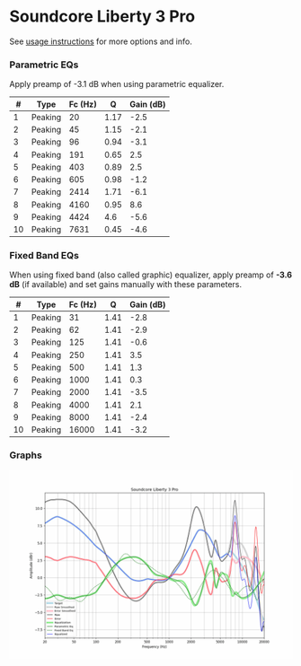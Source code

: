 # Soundcore Liberty 3 Pro
See [usage instructions](https://github.com/jaakkopasanen/AutoEq#usage) for more options and info.

### Parametric EQs
Apply preamp of -3.1 dB when using parametric equalizer.

|   # | Type    |   Fc (Hz) |    Q |   Gain (dB) |
|-----|---------|-----------|------|-------------|
|   1 | Peaking |        20 | 1.17 |        -2.5 |
|   2 | Peaking |        45 | 1.15 |        -2.1 |
|   3 | Peaking |        96 | 0.94 |        -3.1 |
|   4 | Peaking |       191 | 0.65 |         2.5 |
|   5 | Peaking |       403 | 0.89 |         2.5 |
|   6 | Peaking |       605 | 0.98 |        -1.2 |
|   7 | Peaking |      2414 | 1.71 |        -6.1 |
|   8 | Peaking |      4160 | 0.95 |         8.6 |
|   9 | Peaking |      4424 | 4.6  |        -5.6 |
|  10 | Peaking |      7631 | 0.45 |        -4.6 |

### Fixed Band EQs
When using fixed band (also called graphic) equalizer, apply preamp of **-3.6 dB** (if available) and set gains manually with these parameters.

|   # | Type    |   Fc (Hz) |    Q |   Gain (dB) |
|-----|---------|-----------|------|-------------|
|   1 | Peaking |        31 | 1.41 |        -2.8 |
|   2 | Peaking |        62 | 1.41 |        -2.9 |
|   3 | Peaking |       125 | 1.41 |        -0.6 |
|   4 | Peaking |       250 | 1.41 |         3.5 |
|   5 | Peaking |       500 | 1.41 |         1.3 |
|   6 | Peaking |      1000 | 1.41 |         0.3 |
|   7 | Peaking |      2000 | 1.41 |        -3.5 |
|   8 | Peaking |      4000 | 1.41 |         2.1 |
|   9 | Peaking |      8000 | 1.41 |        -2.4 |
|  10 | Peaking |     16000 | 1.41 |        -3.2 |

### Graphs
![](./Soundcore%20Liberty%203%20Pro.png)
